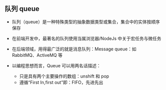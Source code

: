 ## 队列 queue

- 队列（queue）是一种特殊类型的抽象数据类型或集合，集合中的实体按顺序保存

- 在前端开发中，最著名的队列使用当属浏览器/NodeJs 中关于宏任务与微任务

- 在后端领域，用得最广泛的就是消息队列：Message queue：如 RabbitMQ、ActiveMQ 等

- 以编程思想而言，Queue 可以用两名话描述：

  - 只是具有两个主要操作的数组：unshift 和 pop
  - 遵循“First In,first out”即：FIFO，先进先出
